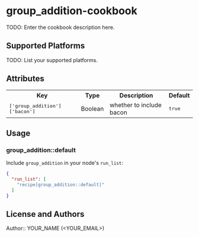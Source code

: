 # group_addition-cookbook

TODO: Enter the cookbook description here.

## Supported Platforms

TODO: List your supported platforms.

## Attributes

<table>
  <tr>
    <th>Key</th>
    <th>Type</th>
    <th>Description</th>
    <th>Default</th>
  </tr>
  <tr>
    <td><tt>['group_addition']['bacon']</tt></td>
    <td>Boolean</td>
    <td>whether to include bacon</td>
    <td><tt>true</tt></td>
  </tr>
</table>

## Usage

### group_addition::default

Include `group_addition` in your node's `run_list`:

```json
{
  "run_list": [
    "recipe[group_addition::default]"
  ]
}
```

## License and Authors

Author:: YOUR_NAME (<YOUR_EMAIL>)
